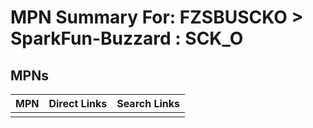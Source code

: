 



# MPN Summary For: FZSBUSCKO > SparkFun-Buzzard : SCK_O

## MPNs
  

|MPN|Direct Links|Search Links|
| :--- | :--- | :--- |
||||
